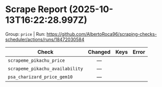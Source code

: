# Scrape Report (2025-10-13T16:22:28.997Z)

Group: `price`  |  Run: https://github.com/AlbertoRoca96/scraping-checks-scheduler/actions/runs/18472030584

| Check | Changed | Keys | Error |
|---|:---:|:--|:--|
| `scrapeme_pikachu_price` | — |  |  |
| `scrapeme_pikachu_availability` | — |  |  |
| `psa_charizard_price_gem10` | — |  |  |

